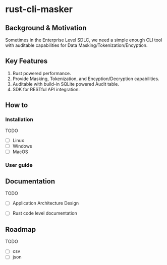# rust-cli-masker

## Background & Motivation

Sometimes in the Enterprise Level SDLC, we need a simple enough CLI tool with auditable capabilities for Data Masking/Tokenization/Encyption.

## Key Features

1. Rust powered performance.
2. Provide Masking, Tokenization, and Encyption/Decryption capabilities.
3. Auditable with build-in SQLite powered Audit table.
4. SDK for RESTful API integration.

## How to

### Installation

TODO

- [ ] Linux
- [ ] Windows
- [ ] MacOS

### User guide

## Documentation

TODO

- [ ] Application Architecture Design
- [ ] Rust code level documentation



## Roadmap

TODO

- [ ] csv
- [ ] json
